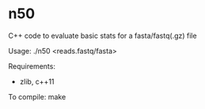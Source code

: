 # n50
C++ code to evaluate basic stats for a fasta/fastq(.gz) file

Usage: ./n50 \<reads.fastq/fasta\>


Requirements:
- zlib, c++11
  
To compile:
make


